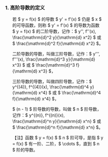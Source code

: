 <div style="float: left; width: 64%; padding: 1%;">

### 1. 高阶导数的定义

<ul>

若 $ y = f(x) $ 的导数 $ y' = f'(x) $ 仍是 $ x $ 的可导函数，则称 $ y' = f'(x) $ 的导数为函数 $ y = f(x) $ 的二阶导数，记作：$ y'', f''(x), \frac{\mathrm{d}^2 y}{\mathrm{d} x^2} $ 或 $ \frac{\mathrm{d}^2 f}{\mathrm{d} x^2} $。

二阶导数的导数，叫做三阶导数，记作：$ y''', f'''(x), \frac{\mathrm{d}^3 y}{\mathrm{d} x^3} $ 或 $ \frac{\mathrm{d}^3 f}{\mathrm{d} x^3} $，

三阶导数的导数，叫做四阶导数，记作：$ y^{(4)}, f^{(4)}(x), \frac{\mathrm{d}^4 y}{\mathrm{d} x^4} $ 或 $ \frac{\mathrm{d}^4 f}{\mathrm{d} x^4} $，

$ (n - 1) $ 阶导数的导数，叫做 $ n $ 阶导数，记作：$ y^{(n)}, f^{(n)}(x), \frac{\mathrm{d}^n y}{\mathrm{d} x^n} $ 或 $ \frac{\mathrm{d}^n f}{\mathrm{d} x^n} $。

【注】函数 $ y = f(x) $ $ n $ 阶可导，是指 $ y = f(x) $ 有一阶、二阶，$ \cdots $，直到 $ n $ 阶的导数。

</ul>
</div>
<div style="float: right; width: 26%; padding: 1%;">

</div>
<div style="clear: both;"></div>
